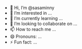 - 👋 Hi, I’m @sasaminny
- 👀 I’m interested in ...
- 🌱 I’m currently learning ...
- 💞️ I’m looking to collaborate on ...
- 📫 How to reach me ...
- 😄 Pronouns: ...
- ⚡ Fun fact: ...

<!---
sasaminny/sasaminny is a ✨ special ✨ repository because its `README.md` (this file) appears on your GitHub profile.
You can click the Preview link to take a look at your changes.
--->
